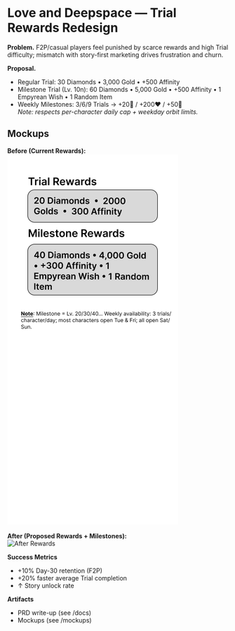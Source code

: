 # Love and Deepspace — Trial Rewards Redesign

**Problem.** F2P/casual players feel punished by scarce rewards and high Trial difficulty; mismatch with story-first marketing drives frustration and churn.

**Proposal.**
- Regular Trial: 30 Diamonds • 3,000 Gold • +500 Affinity  
- Milestone Trial (Lv. 10n): 60 Diamonds • 5,000 Gold • +500 Affinity • 1 Empyrean Wish • 1 Random Item  
- Weekly Milestones: 3/6/9 Trials → +20💎 / +200❤️ / +50💎  
*Note: respects per-character daily cap + weekday orbit limits.*

## Mockups

**Before (Current Rewards):**  
![Before Rewards](./current%20rewards.png) 

**After (Proposed Rewards + Milestones):**  
![After Rewards](<img width="390" height="844" alt="proposed rewards" src="https://github.com/user-attachments/assets/792ac63c-5cb3-426f-8921-79fc4a07a4e7" />
)

**Success Metrics**
- +10% Day-30 retention (F2P)
- +20% faster average Trial completion
- ↑ Story unlock rate

**Artifacts**
- PRD write-up (see /docs)
- Mockups (see /mockups)
